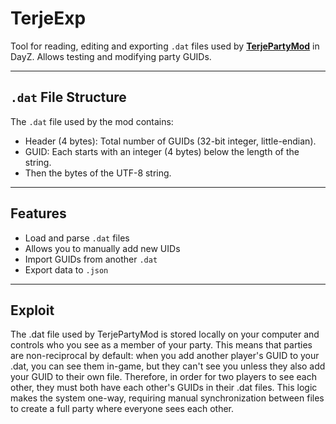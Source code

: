 # TerjeExp

Tool for reading, editing and exporting `.dat` files used by [**TerjePartyMod**](https://github.com/TerjeBruoygard/TerjePartyMod) in DayZ. Allows testing and modifying party GUIDs.

---

## `.dat` File Structure

The `.dat` file used by the mod contains:

- Header (4 bytes): Total number of GUIDs (32-bit integer, little-endian).
- GUID: Each starts with an integer (4 bytes) below the length of the string.
- Then the bytes of the UTF-8 string.

---

## Features

- Load and parse `.dat` files
- Allows you to manually add new UIDs
- Import GUIDs from another `.dat`
- Export data to `.json`

---

## Exploit

The .dat file used by TerjePartyMod is stored locally on your computer and controls who you see as a member of your party. This means that parties are non-reciprocal by default: when you add another player's GUID to your .dat, you can see them in-game, but they can't see you unless they also add your GUID to their own file. Therefore, in order for two players to see each other, they must both have each other's GUIDs in their .dat files. This logic makes the system one-way, requiring manual synchronization between files to create a full party where everyone sees each other.
